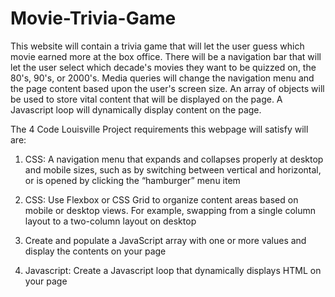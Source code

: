 # Movie-Trivia-Game

This website will contain a trivia game that will let the user guess which movie earned more at the box office.  There will be a navigation bar that will let the user select which decade's movies they want to be quizzed on, the 80's, 90's, or 2000's.  Media queries will change the navigation menu and the page content based upon the user's screen size.  An array of objects will be used to store vital content that will be displayed on the page.  A Javascript loop will dynamically display content on the page. 

The 4 Code Louisville Project requirements this webpage will satisfy will are:

1. CSS:  A navigation menu that expands and collapses properly at desktop and mobile sizes, such as by switching between vertical and horizontal, or is opened by clicking the “hamburger” menu item

2. CSS:  Use Flexbox or CSS Grid to organize content areas based on mobile or desktop views. For example, swapping from a single column layout to a two-column layout on desktop

3. Create and populate a JavaScript array with one or more values and display the contents on your page

4. Javascript:  Create a Javascript loop that dynamically displays HTML on your page 
